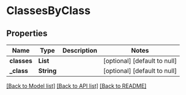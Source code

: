 # ClassesByClass
## Properties

| Name | Type | Description | Notes |
|------------ | ------------- | ------------- | -------------|
| **classes** | **List** |  | [optional] [default to null] |
| **\_class** | **String** |  | [optional] [default to null] |

[[Back to Model list]](../README.md#documentation-for-models) [[Back to API list]](../README.md#documentation-for-api-endpoints) [[Back to README]](../README.md)

